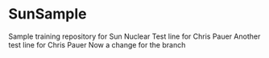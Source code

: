 # SunSample
Sample training repository for Sun Nuclear
Test line for Chris Pauer
Another test line for Chris Pauer
Now a change for the branch
